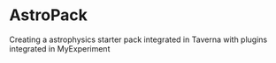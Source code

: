 AstroPack
=========

Creating a astrophysics starter pack integrated in Taverna with plugins integrated in MyExperiment
